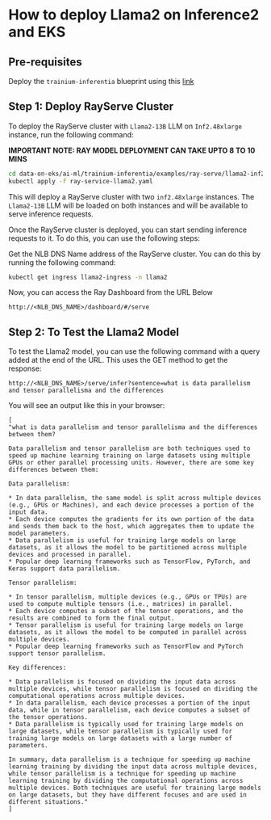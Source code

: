 # How to deploy Llama2 on Inference2 and EKS

## Pre-requisites
Deploy the `trainium-inferentia` blueprint using this [link](https://awslabs.github.io/data-on-eks/docs/blueprints/ai-ml/trainium)

## Step 1: Deploy RayServe Cluster

To deploy the RayServe cluster with `Llama2-13B` LLM on `Inf2.48xlarge` instance, run the following command:

**IMPORTANT NOTE: RAY MODEL DEPLOYMENT CAN TAKE UPTO 8 TO 10 MINS**

```bash
cd data-on-eks/ai-ml/trainium-inferentia/examples/ray-serve/llama2-inf2
kubectl apply -f ray-service-llama2.yaml
```

This will deploy a RayServe cluster with two `inf2.48xlarge` instances. The `Llama2-13B` LLM will be loaded on both instances and will be available to serve inference requests.

Once the RayServe cluster is deployed, you can start sending inference requests to it. To do this, you can use the following steps:

Get the NLB DNS Name address of the RayServe cluster. You can do this by running the following command:

```bash
kubectl get ingress llama2-ingress -n llama2
```

Now, you can access the Ray Dashboard from the URL Below

    http://<NLB_DNS_NAME>/dashboard/#/serve

## Step 2: To Test the Llama2 Model

To test the Llama2 model, you can use the following command with a query added at the end of the URL.
This uses the GET method to get the response:

    http://<NLB_DNS_NAME>/serve/infer?sentence=what is data parallelism and tensor parallelisma and the differences


You will see an output like this in your browser:

```text
[
"what is data parallelism and tensor parallelisma and the differences between them?

Data parallelism and tensor parallelism are both techniques used to speed up machine learning training on large datasets using multiple GPUs or other parallel processing units. However, there are some key differences between them:

Data parallelism:

* In data parallelism, the same model is split across multiple devices (e.g., GPUs or Machines), and each device processes a portion of the input data.
* Each device computes the gradients for its own portion of the data and sends them back to the host, which aggregates them to update the model parameters.
* Data parallelism is useful for training large models on large datasets, as it allows the model to be partitioned across multiple devices and processed in parallel.
* Popular deep learning frameworks such as TensorFlow, PyTorch, and Keras support data parallelism.

Tensor parallelism:

* In tensor parallelism, multiple devices (e.g., GPUs or TPUs) are used to compute multiple tensors (i.e., matrices) in parallel.
* Each device computes a subset of the tensor operations, and the results are combined to form the final output.
* Tensor parallelism is useful for training large models on large datasets, as it allows the model to be computed in parallel across multiple devices.
* Popular deep learning frameworks such as TensorFlow and PyTorch support tensor parallelism.

Key differences:

* Data parallelism is focused on dividing the input data across multiple devices, while tensor parallelism is focused on dividing the computational operations across multiple devices.
* In data parallelism, each device processes a portion of the input data, while in tensor parallelism, each device computes a subset of the tensor operations.
* Data parallelism is typically used for training large models on large datasets, while tensor parallelism is typically used for training large models on large datasets with a large number of parameters.

In summary, data parallelism is a technique for speeding up machine learning training by dividing the input data across multiple devices, while tensor parallelism is a technique for speeding up machine learning training by dividing the computational operations across multiple devices. Both techniques are useful for training large models on large datasets, but they have different focuses and are used in different situations."
]
```
